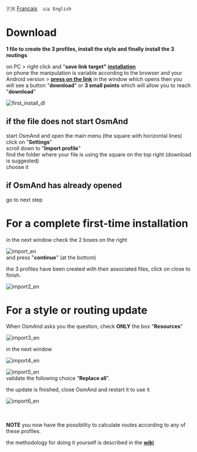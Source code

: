 🇫🇷 [Français](installation.md)&emsp;`🇬🇧 English`

# Download
**1 file to create the 3 profiles, install the style and finally install the 3 routings**

on PC > right click and "**save link target"** **[installation](installation.osf)**<br>
on phone the manipulation is variable according to the browser and your Android version >
 **[press on the link](installation.osf)** 
 in the window which opens then you will see a button "**download**" or **3 small points** which will allow you to reach "**download**"<br>

![first_install_dl](https://user-images.githubusercontent.com/83398215/182154084-077cbc2b-35f5-4fe1-acbe-f6842914da52.png)

## if the file does not start OsmAnd<br>
start OsmAnd and open the main menu (the square with horizontal lines)<br>
click on "**Settings**"<br>
scroll down to "**Import profile**"<br>
find the folder where your file is using the square on the top right (download is suggested)<br>
choose it<br>

## if OsmAnd has already opened
go to next step

# For a complete first-time installation
in the next window check the 2 boxes on the right<br>

![import_en](https://user-images.githubusercontent.com/83398215/184083008-61dcb1e8-20fe-4a64-a089-d41c0713cbbc.png)<br>
and press "**continue**" (at the bottom)<br>

the 3 profiles have been created with their associated files, click on close to finish.<br>

![import2_en](https://user-images.githubusercontent.com/83398215/184083483-908f0a37-e5a2-4c6b-965d-c976ce4a7e65.png)<br>

# For a style or routing update
When OsmAnd asks you the question, check **ONLY** the box "**Resources**"<br>

![import3_en](https://user-images.githubusercontent.com/83398215/184084116-98808b3d-9bb5-4553-92ac-b3bf36ace755.png)<br>

in the next window

![import4_en](https://user-images.githubusercontent.com/83398215/184084404-90609c9e-086b-456e-8ccb-e8370b2bd3a6.png)<br>

![import5_en](https://user-images.githubusercontent.com/83398215/184084626-4725ed89-2268-4461-98c7-83247bbef6d2.png)<br>
validate the following choice "**Replace all**".

the update is finished, close OsmAnd and restart it to use it

![import6_en](https://user-images.githubusercontent.com/83398215/184084869-e2f24bc0-b06e-4d3c-b8fb-dd6c051d88c6.png)<br>
<br>
<br>

**NOTE** you now have the possibility to calculate routes according to any of these profiles.

the methodology for doing it yourself is described in the **[wiki](https://github.com/OsmAnd-Rendering/Motorcycle/wiki/%F0%9F%87%AC%F0%9F%87%A7--Manual-install)**

